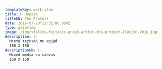 ```yaml
---
templateKey: work-item
title: Η Πορεία
titleEN: The Protest
date: 2016-07-20T12:31:00.000Z
type: painting
image: /img/stelios-faitakis-greek-artist-the-protest-150x150-2016.jpg
description: |-
  Μικτή τεχνική σε καμβά
  150 X 150
descriptionEN: |-
  Mixed media on canvas
  150 X 150
---
```

